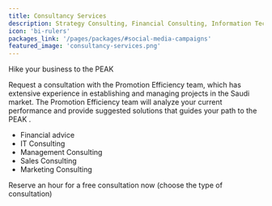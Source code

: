 ```yaml
---
title: Consultancy Services
description: Strategy Consulting, Financial Consulting, Information Technology Consulting, Management Consulting, Sales Consulting, Marketing Consulting.
icon: 'bi-rulers'
packages_link: '/pages/packages/#social-media-campaigns'
featured_image: 'consultancy-services.png'
---
```

Hike your business to the PEAK

Request a consultation with the Promotion Efficiency team, which has extensive experience in establishing and managing projects in the Saudi market. The  Promotion Efficiency team will analyze your current performance and provide suggested solutions that guides your path to the PEAK .



- Financial advice
- IT Consulting
- Management Consulting
- Sales Consulting
- Marketing Consulting



Reserve an hour for a free consultation now
(choose the type of consultation)

